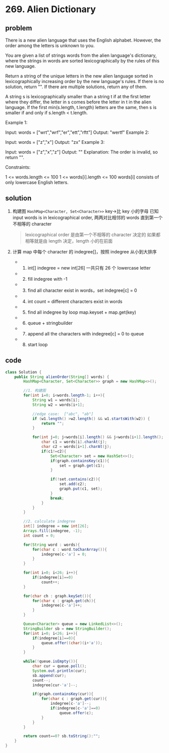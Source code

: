 # 269. Alien Dictionary

## problem

There is a new alien language that uses the English alphabet. However, the order among the letters is unknown to you.

You are given a list of strings words from the alien language's dictionary, where the strings in words are sorted lexicographically by the rules of this new language.

Return a string of the unique letters in the new alien language sorted in lexicographically increasing order by the new language's rules. If there is no solution, return "". If there are multiple solutions, return any of them.

A string s is lexicographically smaller than a string t if at the first letter where they differ, the letter in s comes before the letter in t in the alien language. If the first min(s.length, t.length) letters are the same, then s is smaller if and only if s.length < t.length.

Example 1:

Input: words = ["wrt","wrf","er","ett","rftt"]
Output: "wertf"
Example 2:

Input: words = ["z","x"]
Output: "zx"
Example 3:

Input: words = ["z","x","z"]
Output: ""
Explanation: The order is invalid, so return "".

Constraints:

1 <= words.length <= 100
1 <= words[i].length <= 100
words[i] consists of only lowercase English letters.

## solution

1. 构建图 `HashMap<Character, Set<Character>>` key->比 key 小的字母
   已知 input words is in lexicographical order, 两两对比相邻的 words 直到第一个不相等的 character

   > lexicographical order 是由第一个不相等的 character 决定的
   > 如果都相等就是由 length 决定，length 小的在前面

2. 计算 map 中每个 character 的 indegree[]，按照 indegree 从小到大排序
   - 1. int[] indegree = new int[26] 一共只有 26 个 lowercase letter
   - 2. fill indegree with -1
   - 3. find all character exist in words，set indegree[c] = 0
   - 4. int count = different characters exist in words
   - 5. find all indegree by loop map.keyset + map.get(key)
   - 6. queue + stringbuilder
   - 7. append all the characters with indegree[c] = 0 to queue
   - 8. start loop

## code

```java
class Solution {
    public String alienOrder(String[] words) {
        HashMap<Character, Set<Character>> graph = new HashMap<>();

        //1. 构建图
        for(int i=0; i<words.length-1; i++){
            String w1 = words[i];
            String w2 = words[i+1];

            //edge case:  ["abc", "ab"]
            if (w1.length() >w2.length() && w1.startsWith(w2)) {
                return "";
            }

            for(int j=0; j<words[i].length() && j<words[i+1].length(); j++){
                char c1 = words[i].charAt(j);
                char c2 = words[i+1].charAt(j);
                if(c1!=c2){
                    Set<Character> set = new HashSet<>();
                    if(graph.containsKey(c1)){
                        set = graph.get(c1);
                    }

                    if(!set.contains(c2)){
                        set.add(c2);
                        graph.put(c1, set);
                    }
                    break;
                }
            }
        }

        //2. calculate indegree
        int[] indegree = new int[26];
        Arrays.fill(indegree, -1);
        int count = 0;

        for(String word : words){
            for(char c : word.toCharArray()){
                indegree[c-'a'] = 0;
            }
        }

        for(int i=0; i<26; i++){
            if(indegree[i]==0)
                count++;
        }

        for(char ch : graph.keySet()){
            for(char c : graph.get(ch)){
                indegree[c-'a']++;
            }
        }

        Queue<Character> queue = new LinkedList<>();
        StringBuilder sb = new StringBuilder();
        for(int i=0; i<26; i++){
            if(indegree[i]==0){
                queue.offer((char)(i+'a'));
            }
        }

        while(!queue.isEmpty()){
            char cur = queue.poll();
            System.out.println(cur);
            sb.append(cur);
            count--;
            indegree[cur-'a']--;

            if(graph.containsKey(cur)){
                for(char c : graph.get(cur)){
                    indegree[c-'a']--;
                    if(indegree[c-'a']==0)
                        queue.offer(c);
                }
            }
        }

        return count==0? sb.toString():"";
    }
}
```
